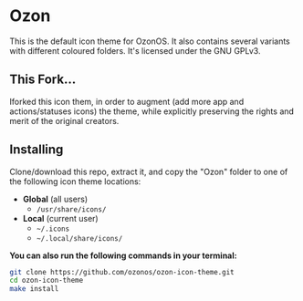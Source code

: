 # Ozon
This is the default icon theme for OzonOS. It also contains several variants with different coloured folders. It's licensed under the GNU GPLv3.

## This Fork...
Iforked this icon them, in order to augment (add more app and actions/statuses icons) the theme, while explicitly preserving the rights and merit of the original creators.

## Installing
Clone/download this repo, extract it, and copy the "Ozon" folder to one of the following icon theme locations:

* **Global** (all users)
  * `/usr/share/icons/`
* **Local** (current user)
  * `~/.icons`
  * `~/.local/share/icons/`

**You can also run the following commands in your terminal:**
```bash
git clone https://github.com/ozonos/ozon-icon-theme.git
cd ozon-icon-theme
make install
```
